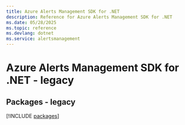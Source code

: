 ```yaml
---
title: Azure Alerts Management SDK for .NET
description: Reference for Azure Alerts Management SDK for .NET
ms.date: 05/28/2025
ms.topic: reference
ms.devlang: dotnet
ms.service: alertsmanagement
---
```

# Azure Alerts Management SDK for .NET - legacy
## Packages - legacy
[!INCLUDE [packages](alerts-management-index.md)]